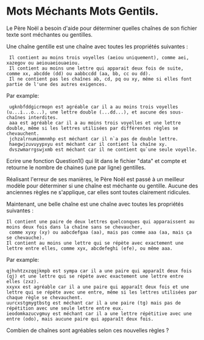

# Mots Méchants Mots Gentils.

Le Père Noël a besoin d'aide pour déterminer quelles chaînes de son fichier texte sont méchantes ou gentilles.

Une chaîne gentille est une chaîne avec toutes les propriétés suivantes :

     Il contient au moins trois voyelles (aeiou uniquement), comme aei, xazegov ou aeiouaeiouaeiou.
     Il contient au moins une lettre qui apparait deux fois de suite, comme xx, abcdde (dd) ou aabbccdd (aa, bb, cc ou dd).
     Il ne contient pas les chaînes ab, cd, pq ou xy, même si elles font partie de l'une des autres exigences.

Par example:

     ugknbfddgicrmopn est agréable car il a au moins trois voyelles (u...i...o...), une lettre double (...dd...), et aucune des sous-chaînes interdites.
     aaa est agréable car il a au moins trois voyelles et une lettre double, même si les lettres utilisées par différentes règles se chevauchent.
     jchzalrnumimmnmhp est méchant car il n`a pas de double lettre.
     haegwjzuvuyypxyu est méchant car il contient la chaîne xy.
     dvszwmarrgswjxmb est méchant car il ne contient qu`une seule voyelle. 

Ecrire une fonction Question1() qui lit dans le fichier "data" et compte et retourne le nombre de chaines (une par ligne) gentilles.


Réalisant l'erreur de ses manières, le Père Noël est passé à un meilleur modèle pour déterminer si une chaîne est méchante ou gentille. Aucune des anciennes règles ne s'applique, car elles sont toutes clairement ridicules.

Maintenant, une belle chaîne est une chaîne avec toutes les propriétés suivantes :

    Il contient une paire de deux lettres quelconques qui apparaissent au moins deux fois dans la chaîne sans se chevaucher,
     comme xyxy (xy) ou aabcdefgaa (aa), mais pas comme aaa (aa, mais ça se chevauche).
    Il contient au moins une lettre qui se répète avec exactement une lettre entre elles, comme xyx, abcdefeghi (efe), ou même aaa.

Par example:

    qjhvhtzxzqqjkmpb est sympa car il a une paire qui apparaît deux fois (qj) et une lettre qui se répète avec exactement une lettre entre elles (zxz).
    xxyxx est agréable car il a une paire qui apparaît deux fois et une lettre qui se répète avec une entre, même si les lettres utilisées par chaque règle se chevauchent.
    uurcxstgmygtbstg est méchant car il a une paire (tg) mais pas de répétition avec une seule lettre entre eux.
    ieodomkazucvgmuy est méchant car il a une lettre répétitive avec une entre (odo), mais aucune paire qui apparaît deux fois.

Combien de chaînes sont agréables selon ces nouvelles règles ?
 